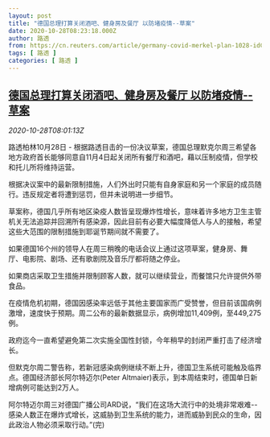 ```yaml
---
layout: post
title: "德国总理打算关闭酒吧、健身房及餐厅 以防堵疫情--草案"
date: 2020-10-28T08:23:18.000Z
author: 路透
from: https://cn.reuters.com/article/germany-covid-merkel-plan-1028-idCNKBS27D0XP
tags: [ 路透 ]
categories: [ 路透 ]
---
```

<!--1603873398000-->
[德国总理打算关闭酒吧、健身房及餐厅 以防堵疫情--草案](https://cn.reuters.com/article/germany-covid-merkel-plan-1028-idCNKBS27D0XP)
------

<div>
<div><i>2020-10-28T08:01:13Z</i></div><p>路透柏林10月28日 - 根据路透目击的一份决议草案，德国总理默克尔周三希望各地方政府首长能够同意自11月4日起关闭所有餐厅和酒吧，藉以压制疫情，但学校和托儿所将维持运营。</p><p>根据决议案中的最新限制措施，人们外出时只能有自身家庭和另一个家庭的成员随行。违反规定者将遭到惩罚，但并未说明进一步细节。</p><p>草案称，德国几乎所有地区染疫人数皆呈现爆炸性增长，意味着许多地方卫生主管机关无法追踪并回溯所有感染源，因此目前有必要大幅度降低人与人的接触，希望这些大范围的限制措施到耶诞节期间就不需要了。</p><p>如果德国16个州的领导人在周三稍晚的电话会议上通过这项草案，健身房、舞厅、电影院、剧场、还有歌剧院及音乐厅都将随之停业。</p><p>如果商店采取卫生措施并限制顾客人数，就可以继续营业，而餐馆只允许提供外带食品。</p><p>在疫情危机初期，德国因感染率远低于其他主要国家而广受赞誉，但目前该国病例激增，速度快于预期。周二公布的最新数据显示，病例增加11,409例，至449,275例。</p><p>政府迄今一直希望避免第二次实施全国性封锁，今年稍早的封闭严重打击了经济增长。</p><p>但默克尔周二警告称，若新冠感染病例继续不断上升，德国卫生系统可能触及临界点。德国经济部长阿尔特迈尔(Peter Altmaier)表示，到本周结束时，德国单日新增病例可能达到2万人。</p><p>阿尔特迈尔周三对德国广播公司ARD说，“我们在这场大流行中的处境非常艰难--感染人数正在爆炸式增长，这威胁到卫生系统的能力，进而威胁到民众的生命，因此政治人物必须采取行动。”(完)</p>
</div>

